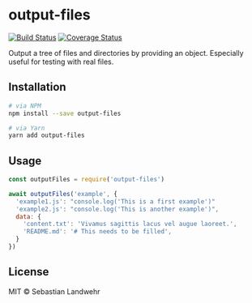 <!--@h1([pkg.name])-->
# output-files
<!--/@-->

[![Build Status](https://travis-ci.org/dword-design/output-files.svg?branch=master)](https://travis-ci.org/dword-design/output-files)
[![Coverage Status](https://coveralls.io/repos/github/dword-design/output-files/badge.svg?branch=master)](https://coveralls.io/github/dword-design/output-files?branch=master)

<!--@pkg.description-->
Output a tree of files and directories by providing an object. Especially useful for testing with real files.
<!--/@-->

## Installation

```sh
# via NPM
npm install --save output-files

# via Yarn
yarn add output-files
```

## Usage

```js
const outputFiles = require('output-files')

await outputFiles('example', {
  'example1.js': "console.log('This is a first example')"
  'example2.js': "console.log('This is another example')",
  data: {
    'content.txt': 'Vivamus sagittis lacus vel augue laoreet.',
    'README.md': '# This needs to be filled',
  }
})
```

<!--@license()-->
## License

MIT © Sebastian Landwehr
<!--/@-->
